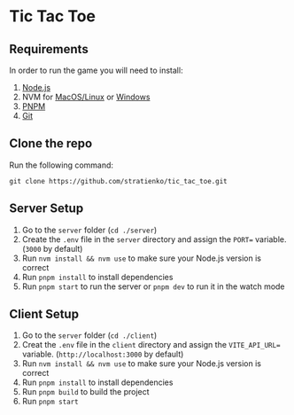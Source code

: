 # Tic Tac Toe

## Requirements

In order to run the game you will need to install:

1. [Node.js](https://nodejs.org/en/download/package-manager)
2. NVM for [MacOS/Linux](https://github.com/nvm-sh/nvm) or [Windows](https://github.com/coreybutler/nvm-windows)
3. [PNPM](https://pnpm.io/installation)
4. [Git](https://git-scm.com/downloads)

## Clone the repo

Run the following command:

`git clone https://github.com/stratienko/tic_tac_toe.git`

## Server Setup

1. Go to the `server` folder (`cd ./server`)
2. Create the `.env` file in the `server` directory and assign the `PORT=` variable. (`3000` by default)
3. Run `nvm install && nvm use` to make sure your Node.js version is correct
4. Run `pnpm install` to install dependencies
5. Run `pnpm start` to run the server or `pnpm dev` to run it in the watch mode

## Client Setup

1. Go to the `server` folder (`cd ./client`)
2. Creat the `.env` file in the `client` directory and assign the `VITE_API_URL=` variable. (`http://localhost:3000` by default)
3. Run `nvm install && nvm use` to make sure your Node.js version is correct
4. Run `pnpm install` to install dependencies
5. Run `pnpm build` to build the project
6. Run `pnpm start`
